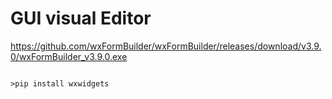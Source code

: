 # GUI visual Editor



https://github.com/wxFormBuilder/wxFormBuilder/releases/download/v3.9.0/wxFormBuilder_v3.9.0.exe




```console

>pip install wxwidgets

```

